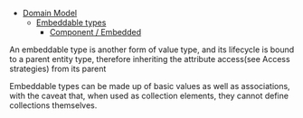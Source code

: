 - [Domain Model](/domain-model/README.md)
  - [Embeddable types](/domain-model/04/README.md)
    - [Component / Embedded](/domain-model/04/01.md)


An embeddable type is another form of value type, and its lifecycle is bound to a parent entity type, therefore inheriting the attribute access(see Access strategies) from its parent


Embeddable types can be made up of basic values as well as associations, with the caveat that, when used as collection elements, they cannot define collections themselves.

